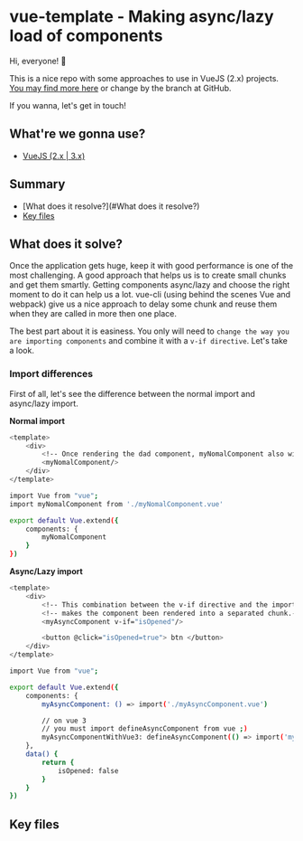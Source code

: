# vue-template - Making async/lazy load of components

Hi, everyone! 👋

This is a nice repo with some approaches to use in VueJS (2.x) projects. [You may find more here](https://github.com/open-ish/vue2-template) or change by the branch at GitHub.

If you wanna, let's get in touch!

## What're we gonna use?

- [VueJS (2.x | 3.x)](https://vuejs.org/)

## Summary

- [What does it resolve?](#What does it resolve?)
- [Key files](#Key-files)

## What does it solve?

Once the application gets huge, keep it with good performance is one of the most challenging. A good approach that helps us is to create small chunks and get them smartly. Getting components async/lazy and choose the right moment to do it can help us a lot.
vue-cli (using behind the scenes Vue and webpack) give us a nice approach to delay some chunk and reuse them when they are called in more then one place.

The best part about it is easiness. You only will need to `change the way you are importing components` and combine it with a `v-if directive`. Let's take a look.

### Import differences

First of all, let's see the difference between the normal import and async/lazy import.

**Normal import**

```sh
<template>
    <div>
        <!-- Once rendering the dad component, myNomalComponent also will be rendered -->
        <myNomalComponent/>
    </div>
</template>

import Vue from "vue";
import myNomalComponent from './myNomalComponent.vue'

export default Vue.extend({
    components: {
        myNomalComponent
    }
})
```

**Async/Lazy import**

```sh
<template>
    <div>
        <!-- This combination between the v-if directive and the import in a function-->
        <!-- makes the component been rendered into a separated chunk.-->
        <myAsyncComponent v-if="isOpened"/>

        <button @click="isOpened=true"> btn </button>
    </div>
</template>

import Vue from "vue";

export default Vue.extend({
    components: {
        myAsyncComponent: () => import('./myAsyncComponent.vue')

        // on vue 3
        // you must import defineAsyncComponent from vue ;)
        myAsyncComponentWithVue3: defineAsyncComponent(() => import('myAsyncComponentWithVue3.vue'))
    },
    data() {
        return {
            isOpened: false
        }
    }
})
```

## Key files
